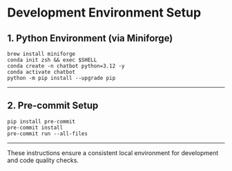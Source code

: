 # Development Environment Setup

## 1. Python Environment (via Miniforge)

```
brew install miniforge
conda init zsh && exec $SHELL
conda create -n chatbot python=3.12 -y
conda activate chatbot
python -m pip install --upgrade pip
```

---

## 2. Pre-commit Setup

```
pip install pre-commit
pre-commit install
pre-commit run --all-files
```

---


These instructions ensure a consistent local environment for development and code quality checks.
